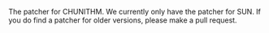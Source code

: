 The patcher for CHUNITHM.
We currently only have the patcher for SUN. If you do find a patcher for older versions, please make a pull request.
